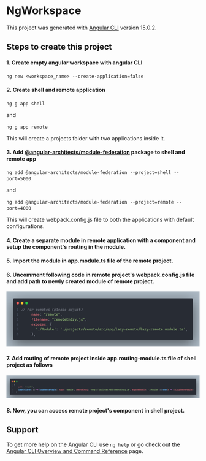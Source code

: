 # NgWorkspace

This project was generated with [Angular CLI](https://github.com/angular/angular-cli) version 15.0.2.

## Steps to create this project

#### 1. Create empty angular workspace with angular CLI

    ng new <workspace_name> --create-application=false

#### 2. Create shell and remote application

    ng g app shell
and 

    ng g app remote

This will create a projects folder with two applications inside it.

#### 3. Add [@angular-architects/module-federation](https://www.npmjs.com/package/@angular-architects/module-federation) package to shell and remote app

    ng add @angular-architects/module-federation --project=shell --port=5000

and 

    ng add @angular-architects/module-federation --project=remote --port=4000

This will create webpack.config.js file to both the applications with default configurations.

#### 4. Create a separate module in remote application with a component and setup the component's routing in the module.

#### 5. Import the module in app.module.ts file of the remote project.

#### 6. Uncomment following code in remote project's webpack.config.js file and add path to newly created module of remote project.

![webpack.config.js code](/projects/remote/src/assets/remote-config.png?raw=true")

#### 7. Add routing of remote project inside app.routing-module.ts file of shell project as follows

![shell project routing code](/projects/remote/src/assets/routing-of-remote.png?raw=true")

#### 8. Now, you can access remote project's component in shell project.


## Support

To get more help on the Angular CLI use `ng help` or go check out the [Angular CLI Overview and Command Reference](https://angular.io/cli) page.